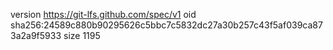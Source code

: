 version https://git-lfs.github.com/spec/v1
oid sha256:24589c880b90295626c5bbc7c5832dc27a30b257c43f5af039ca873a2a9f5933
size 1195
